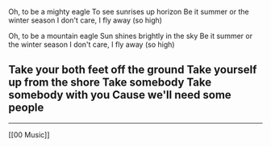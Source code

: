 Oh, to be a mighty eagle
To see sunrises up horizon
Be it summer or the winter season
I don't care, I fly away (so high)

Oh, to be a mountain eagle
Sun shines brightly in the sky
Be it summer or the winter season
I don't care, I fly away (so high)

Take your both feet off the ground
Take yourself up from the shore
Take somebody
Take somebody with you
Cause we'll need some people
-

---
[[00 Music]]